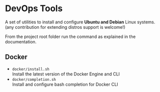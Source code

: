 # DevOps Tools
A set of utilities to install and configure **Ubuntu and Debian** Linux systems.  
(any contribution for extending distros support is welcome!)

From the project root folder run the command as explained in the documentation.  
## Docker

* `docker/install.sh`  
  Install the latest version of the Docker Engine and CLI
* `docker/completion.sh`  
  Install and configure bash completion for Docker CLI
